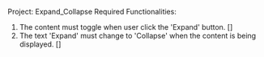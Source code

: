 Project: Expand_Collapse Required Functionalities:

1. The content must toggle when user click the 'Expand' button. []
2. The text 'Expand' must change to 'Collapse' when the content is being displayed. []
